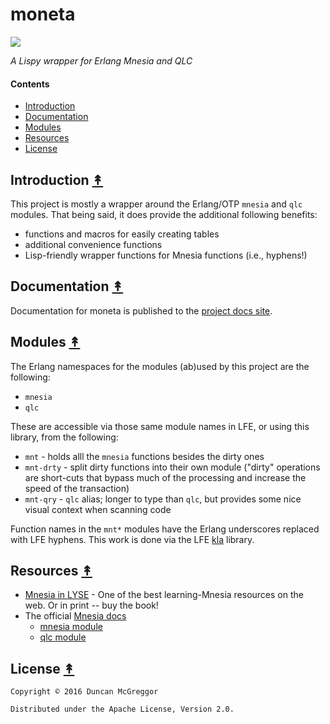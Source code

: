 # moneta

[![][moneta-logo]][moneta-logo-large]

[moneta-logo]: priv/images/mnemosyne-y500.png
[moneta-logo-large]: priv/images/mnemosyne-y2000.png

*A Lispy wrapper for Erlang Mnesia and QLC*


#### Contents

* [Introduction](#introduction-)
* [Documentation](#documentation-)
* [Modules](#modules-)
* [Resources](#resources-)
* [License](#license-)


## Introduction [&#x219F;](#contents)

This project is mostly a wrapper around the Erlang/OTP ``mnesia`` and ``qlc`` modules. That being said, it does provide the additional following benefits:

* functions and macros for easily creating tables
* additional convenience functions
* Lisp-friendly wrapper functions for Mnesia functions (i.e., hyphens!)


## Documentation [&#x219F;](#contents)

Documentation for moneta is published to the [project docs site](http://lfex.github.io/moneta/).


## Modules [&#x219F;](#contents)

The Erlang namespaces for the modules (ab)used by this project are the following:

* ``mnesia``
* ``qlc``

These are accessible via those same module names in LFE, or using this library, from the following:

* ``mnt`` - holds alll the ``mnesia`` functions besides the dirty ones
* ``mnt-drty`` - split dirty functions into their own module ("dirty" operations are short-cuts that bypass much of the processing and increase the speed of the transaction)
* ``mnt-qry`` - ``qlc`` alias; longer to type than ``qlc``, but provides some nice visual context when scanning code

Function names in the ``mnt*`` modules have the Erlang underscores replaced with LFE hyphens. This work is done via the LFE [kla](https://github.com/lfex/kla) library.


## Resources [&#x219F;](#contents)

* [Mnesia in LYSE](http://learnyousomeerlang.com/mnesia) - One of the best learning-Mnesia resources on the web. Or in print -- buy the book!
* The official [Mnesia docs](http://erlang.org/doc/apps/mnesia/Mnesia_chap1.html)
  * [mnesia module](http://erlang.org/doc/man/mnesia.html)
  * [qlc module](http://erlang.org/doc/man/qlc.html)


## License [&#x219F;](#contents)

```
Copyright © 2016 Duncan McGreggor

Distributed under the Apache License, Version 2.0.
```
